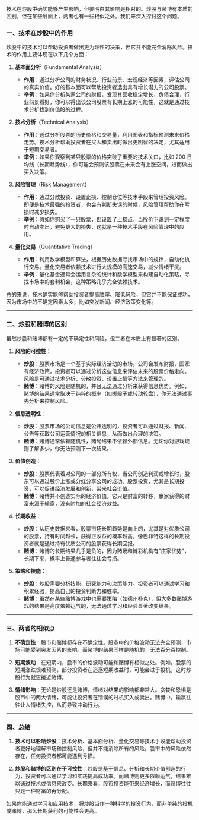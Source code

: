 
技术在炒股中确实能够产生影响，但要明白其影响是相对的。炒股与赌博有本质的区别，但在某些层面上，两者也有一些相似之处。我们来深入探讨这个问题。

### 一、技术在炒股中的作用
炒股中的技术可以帮助投资者做出更为理性的决策，但它并不能完全消除风险。技术的作用主要体现在以下几个方面：

1. **基本面分析**（Fundamental Analysis）
   - **作用**：通过分析公司的财务状况、行业前景、宏观经济等因素，评估公司的真实价值。好的基本面可以帮助投资者选出具有增长潜力的公司股票。
   - **举例**：如果你分析某家公司的财报，发现其营收稳定增长，负债合理，行业前景看好，你可以得出该公司股票有长期上涨的可能性，这就是通过技术分析找到价值股的过程。

2. **技术分析**（Technical Analysis）
   - **作用**：通过分析股票的历史价格和交易量，利用图表和指标预测未来价格走势。技术分析帮助投资者在买入和卖出时做出更明智的决定，尤其适用于短期交易者。
   - **举例**：如果你观察到某只股票的价格突破了重要的技术关口，比如 200 日均线（长期趋势线），你可能会预测该股票在未来会有上涨空间，进而做出买入决策。

3. **风险管理**（Risk Management）
   - **作用**：通过分散投资、设置止损、控制仓位等技术手段来管理投资风险。即便是技术最强的投资者，也会有判断失误的时候，风险管理帮助你在亏损时减少损失。
   - **举例**：假如你购买了一只股票，但设置了止损点，当股价下跌到一定程度时自动卖出，避免更大的损失，这就是一种技术手段在风险管理中的应用。

4. **量化交易**（Quantitative Trading）
   - **作用**：利用数学模型和算法，根据历史数据寻找市场中的规律，自动化执行交易。量化交易者依赖技术进行大规模的高速交易，减少情绪干扰。
   - **举例**：量化基金通常会运用复杂的统计和数学模型来构建自动化策略，寻找市场中的套利机会，这种策略几乎完全依赖技术。

总的来说，技术确实能够帮助投资者提高胜率、降低风险，但它并不能保证成功，因为市场中的不确定因素太多，比如突发新闻、经济政策变化等。

---

### 二、炒股和赌博的区别
虽然炒股和赌博都有一定的不确定性和风险，但二者在本质上有显著的区别。

1. **风险的可控性**：
   - **炒股**：股票市场是一个基于实际经济活动的市场。公司会发布财报，国家有经济政策，投资者可以通过分析这些信息来评估未来的股票价格走向。风险是可通过技术分析、分散投资、设置止损等方法来管理的。
   - **赌博**：赌博的风险是随机的，并且无法通过分析来获得信息优势。例如，赌博的结果通常取决于纯粹的概率（如掷骰子或转动轮盘），你无法通过事先分析来控制风险。

2. **信息透明性**：
   - **炒股**：股票市场的公司信息是公开透明的，投资者可以通过财报、新闻、公告等获取公司运营情况的相关信息，从而做出合理的决策。
   - **赌博**：赌博通常依赖随机性，赌局结果不依赖外部信息。无论你对游戏规则了解多少，你无法预测下一次结果。

3. **价值创造**：
   - **炒股**：股票代表着对公司的一部分所有权，当公司创造利润或增长时，股东可以通过股价上涨或分红分享公司的成功。股票投资，尤其是长期投资，可以促进经济发展和创新，带来社会价值。
   - **赌博**：赌博并不创造实际的经济价值。它只是财富的转移，赢家获得的财富来源于输家，没有附加的社会经济效益。

4. **长期收益**：
   - **炒股**：从历史数据来看，股票市场长期趋势是向上的，尤其是对优质公司的股票，持有时间越长，获得正收益的概率越高。像巴菲特这样的长期投资者就是通过持有优质公司的股票获得长期回报。
   - **赌博**：赌博的长期结果几乎是负的，因为赌场和博彩机构有"庄家优势"，长期下来，概率上普通参与者往往会亏损。

5. **策略和技能**：
   - **炒股**：炒股需要分析技能、研究能力和决策能力。投资者可以通过学习和积累经验，提高自己的投资判断力和胜率。
   - **赌博**：虽然在某些赌博游戏中也需要策略（如德州扑克），但大多数赌博游戏的结果是高度依赖运气的，无法通过学习和经验显著改变结果。

---

### 三、两者的相似点
1. **不确定性**：股市和赌博都存在不确定性。股市中的价格波动无法完全预测，市场可能受到突发因素的影响。而赌博的结果同样是随机的，无法百分百控制。
   
2. **短期波动**：在短期内，股市的价格波动可能和赌博有相似之处。例如，股票的短期涨跌很难预测，部分投资者在追逐短期收益时，可能会过于投机，这时炒股行为就更接近赌博。

3. **情绪影响**：无论是炒股还是赌博，情绪对结果的影响都非常大。贪婪和恐惧是股市中的两大情绪，可能让投资者在错误的时机买入或卖出。赌博中，输赢往往让人情绪失控，从而导致冲动行为。

---

### 四、总结
1. **技术可以影响炒股**：技术分析、基本面分析、量化交易等技术手段能帮助投资者更好地理解市场和控制风险，但并不能消除所有的风险。股市中的风险依然存在，任何投资者都可能遇到亏损。
   
2. **炒股和赌博的区别在于可控性**：炒股是基于信息、分析和长期价值创造的行为，投资者可以通过学习和实践提高成功率。而赌博则更多依赖运气，结果难以通过技术或信息来改变。长期来看，股市投资能带来经济增长，而赌博往往只是一种财富的再分配。

如果你能通过学习和应用技术，将炒股当作一种科学的投资行为，而非单纯的投机或赌博，那么长期获利的可能性会更高。